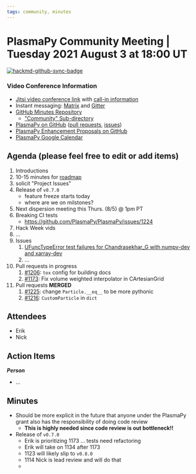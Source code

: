```yaml
---
tags: community, minutes
---
```


# PlasmaPy Community Meeting | Tuesday 2021 August 3 at 18:00 UT

[![hackmd-github-sync-badge](https://hackmd.io/eTvjjYr9S-yxfcUeGCjq7w/badge)](https://hackmd.io/eTvjjYr9S-yxfcUeGCjq7w)


### Video Conference Information
* [Jitsi video conference link](https://meet.jit.si/plasmapy) with [call-in information](https://meet.jit.si/static/dialInInfo.html?room=plasmapy) 
* Instant messaging: [Matrix](https://app.element.io/#/room/#plasmapy:openastronomy.org) and [Gitter](https://gitter.im/PlasmaPy/Lobby)
* [GitHub Minutes Repository](https://github.com/PlasmaPy/plasmapy-project/tree/master/minutes)
    * ["Community" Sub-directory](https://github.com/PlasmaPy/plasmapy-project/tree/master/minutes/_community)
* [PlasmaPy on GitHub](https://github.com/PlasmaPy/plasmapy) ([pull requests](https://github.com/PlasmaPy/plasmapy/pulls), [issues](https://github.com/PlasmaPy/plasmapy/issues))
* [PlasmaPy Enhancement Proposals on GitHub](https://github.com/PlasmaPy/PlasmaPy-PLEPs) 
* [PlasmaPy Google Calendar](https://calendar.google.com/calendar?cid=bzVsb3ZkcW0zaWxsam00ZTlrMDd2cmw5bWdAZ3JvdXAuY2FsZW5kYXIuZ29vZ2xlLmNvbQ)

## Agenda (please feel free to edit or add items)

1. Introductions
2. 10-15 minutes for [roadmap](https://hackmd.io/@plasmapy/ry0mmnj6v)
3. solicit "Project Issues"
4. Release of `v0.7.0`
    * feature freeze starts today
    * where are we on milstones?
6. Next dispersion meeting this Thurs. (8/5) @ 1pm PT
7. Breaking CI tests
    * https://github.com/PlasmaPy/PlasmaPy/issues/1224
8. Hack Week vids
9. ...
10. Issues
    1. [UFuncTypeError test failures for Chandrasekhar_G with numpy-dev and xarray-dev](https://github.com/PlasmaPy/PlasmaPy/issues/1224)
    2. ...
11. Pull requests in progress 
    1. [#1206](https://github.com/PlasmaPy/PlasmaPy/pull/1206): `tox` config for building docs
    2. [#1173](https://github.com/PlasmaPy/PlasmaPy/pull/1173): Fix volume weighted interpolator in CArtesianGrid
12. Pull requests **MERGED**
    1. [#1225](https://github.com/PlasmaPy/PlasmaPy/pull/1225): change `Particle.__eq__` to be more pythonic
    2. [#1216](https://github.com/PlasmaPy/PlasmaPy/pull/1216): `CustomParticle` in `dict`


## Attendees

* Erik
* Nick

## Action Items

***Person***
* ...

## Minutes

* Should be more explicit in the future that anyone under the PlasmaPy grant also has the responsibility of doing code review
    * **This is highly needed since code review is out bottleneck!!**
* Release of `v0.7.0`
    * Erik is prioritizing 1173 ... tests need refactoring
    * Erik will take on 1134 after 1173
    * 1123 will likely slip to `v0.8.0`
    * 1114 Nick is lead review and will do that
    * 
